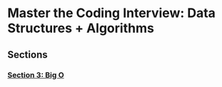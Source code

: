 # Master the Coding Interview: Data Structures + Algorithms

## Sections

### [Section 3: Big O](./Sections/3_Big_O.md)